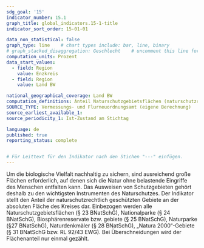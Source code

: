 ```yaml
---
sdg_goal: '15'
indicator_number: 15.1
graph_title: global_indicators.15-1-title 
indicator_sort_order: 15-01-01

data_non_statistical: false
graph_type: line    # chart types include: bar, line, binary
# graph_stacked_disaggregation: Geschlecht    # uncomment this line for stacked bars. eplace "Geschlecht" with the field of aggregation.
computation_units: Prozent
data_start_values:
  - field: Region
    value: Enzkreis
  - field: Region
    value: Land BW

national_geographical_coverage: Land BW
computation_definitions: Anteil Naturschutzgebietsflächen (naturschutzrechtlich geschützte Flächen) / Grundfläche des Kreises) * 100
SOURCE_TYPE: Vermessungs- und Flurneuordnungsamt (eigene Berechnung)
source_earliest_available_1: 
source_periodicity_1: Ist-Zustand am Stichtag

language: de
published: true
reporting_status: complete


# Für Leittext für den Indikator nach den Stichen "---" einfügen.
---
```


Um die biologische Vielfalt nachhaltig zu sichern, sind ausreichend große Flächen erforderlich, auf denen sich die Natur ohne belastende Eingriffe des Menschen entfalten kann. Das Ausweisen von Schutzgebieten gehört deshalb zu den wichtigsten Instrumenten des Naturschutzes. Der Indikator stellt den Anteil der naturschutzrechtlich geschützten Gebiete an der absoluten Fläche des Kreises dar. Einbezogen werden alle Naturschutzgebietsflächen (§ 23 BNatSchG), Nationalparke (§ 24 BNatSchG), Biosphärenreservate bzw. gebiete (§ 25 BNatSchG), Naturparke (§27 BNatSchG), Naturdenkmäler (§ 28 BNatSchG), „Natura 2000“-Gebiete (§ 31 BNatSchG bzw. RL 92/43 EWG). Bei Überschneidungen wird der Flächenanteil nur einmal gezählt.
